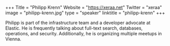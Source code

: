 +++
Title = "Philipp Krenn"
Website = "https://xeraa.net"
Twitter = "xeraa"
image = "philipp-krenn.jpg"
type = "speaker"
linktitle = "philipp-krenn"
+++

Philipp is part of the infrastructure team and a developer advocate at Elastic. He is frequently talking about full-text search, databases, operations, and security. Additionally, he is organizing multiple meetups in Vienna.
